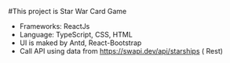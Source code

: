 #This project is Star War Card Game
- Frameworks: ReactJs
- Language: TypeScript, CSS, HTML
- UI is maked by Antd, React-Bootstrap
- Call API using data from https://swapi.dev/api/starships ( Rest)
